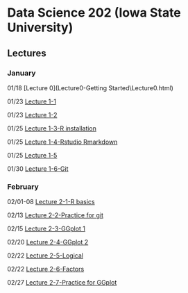 # Data Science 202 (Iowa State University)
 
## Lectures

### January 

01/18 [Lecture 0](Lecture0-Getting Started\Lecture0.html)

01/23 [Lecture 1-1](Lecture1_collaborative-environment\01b_favorite-topics.html)

01/23 [Lecture 1-2](Lecture1_collaborative-environment\01_test-case.html)

01/25 [Lecture 1-3-R installation](Lecture1_collaborative-environment\R-installation.html)

01/25 [Lecture 1-4-Rstudio Rmarkdown](Lecture1_collaborative-environment\03_rmarkdown.html)

01/25 [Lecture 1-5](Lecture1_collaborative-environment\02_test-case-solution.html)

01/30 [Lecture 1-6-Git](Lecture1_collaborative-environment\04_git.html)

### February 

02/01-08 [Lecture 2-1-R basics](Lecture2-R-basics\01_r-basics.html)

02/13 [Lecture 2-2-Practice for git](Practice\practice01.html)

02/15 [Lecture 2-3-GGplot 1](Lecture2-R-basics\02_r-graphics.html)

02/20 [Lecture 2-4-GGplot 2](Lecture2-R-basics\03_r-graphics.html)

02/22 [Lecture 2-5-Logical](Lecture2-R-basics\04_logical.html)

02/22 [Lecture 2-6-Factors](Lecture2-R-basics\05_factors.html)

02/27 [Lecture 2-7-Practice for GGplot](Practice\practice02.html)
